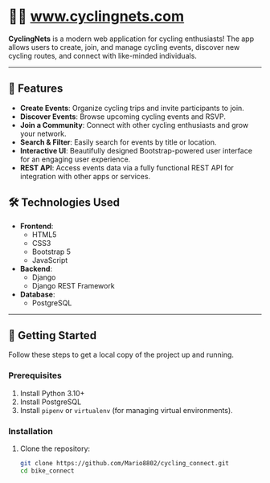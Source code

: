 # 🚴‍♂️ www.cyclingnets.com

**CyclingNets** is a modern web application for cycling enthusiasts! The app allows users to create, join, and manage cycling events, discover new cycling routes, and connect with like-minded individuals.

---

## 🌟 Features

- **Create Events**: Organize cycling trips and invite participants to join.
- **Discover Events**: Browse upcoming cycling events and RSVP.
- **Join a Community**: Connect with other cycling enthusiasts and grow your network.
- **Search & Filter**: Easily search for events by title or location.
- **Interactive UI**: Beautifully designed Bootstrap-powered user interface for an engaging user experience.
- **REST API**: Access events data via a fully functional REST API for integration with other apps or services.


## 🛠️ Technologies Used

- **Frontend**:
  - HTML5
  - CSS3
  - Bootstrap 5
  - JavaScript
- **Backend**:
  - Django
  - Django REST Framework
- **Database**:
  - PostgreSQL

---

## 🚀 Getting Started

Follow these steps to get a local copy of the project up and running.

### Prerequisites

1. Install Python 3.10+
2. Install PostgreSQL
3. Install `pipenv` or `virtualenv` (for managing virtual environments).

### Installation

1. Clone the repository:
   ```bash
   git clone https://github.com/Mario8802/cycling_connect.git
   cd bike_connect
